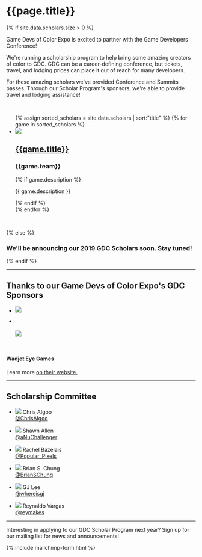 # {{page.title}}

{% if site.data.scholars.size > 0 %}

<p>
Game Devs of Color Expo is excited to partner with the Game Developers Conference! 
</p>
<p>
We're running a scholarship program to help bring some amazing creators of color to GDC. GDC can be a career-defining conference, but tickets, travel, and lodging prices can place it out of reach for many developers. 
</p>
<p>
For these amazing scholars we've provided Conference and Summits passes. Through our Scholar Program's sponsors, we're able to provide travel and lodging assistance!
</p>

<br/>

  <ul class="list-unstyled">
    {% assign sorted_scholars = site.data.scholars | sort:"title" %}
    {% for game in sorted_scholars %}
    <li class="list-data col-container">
      <div class="col-3">
        <a href="{{game.link}}" target="_blank">
          <img src="/assets/images/scholars/2019/{{game.image}}" class="list-data-photo">
        </a>
      </div>
      <div class="col-3-2">
        <a href="{{game.link}}" target="_blank">
          <h2 class="list-data-title">{{game.title}}</h2>
        </a>
        <h3 class="list-data-title">{{game.team}}</h3>
        {% if game.description %}
        <p class="list-data-description text-smaller">{{ game.description }}</p>
        {% endif %}
      </div>
    </li>
    {% endfor %}
  </ul>
  <br>

{% else %}

### We'll be announcing our 2019 GDC Scholars soon. Stay tuned!

{% endif %}

----

## Thanks to our Game Devs of Color Expo's GDC Sponsors

<ul class="col-container sponsors-container">
<li class="col-3">
<p>
<a href="http://www.capybaragames.com" target="_blank">
<img src="/assets/images/scholars/2019/CapybaraGames_logo.png">
</a>
</p>
</li>
<li class="col-3">
<p>
<br/>
<br/>
<a href="https://subsetgames.com/" target="_blank">
<img src="/assets/images/scholars/2019/SubsetGames_logo.png">
</a>
</p>
</li>
</ul>

<br/>

<h4>Wadjet Eye Games</h4>
<p>
Learn more <a href="http://www.wadjeteyegames.com/" target="_blank">on their website.</a>
</p>

----

## Scholarship Committee

<ul class="col-container sponsors-container">
<li class="col-3">
<p>
<img src="/assets/images/scholars/2019/ChrisAlgoo.jpg">
Chris Algoo<br/>
<a href="https://twitter.com/chrisalgoo?lang=en" target="_blank">@ChrisAlgoo</a>
</p>
</li>

<li class="col-3">
<p>
<img src="/assets/images/scholars/2019/ShawnAllen.jpg">
Shawn Allen<br/>
<a href="https://twitter.com/aNuChallenger" target="_blank">@aNuChallenger</a>
</p>
</li>

<li class="col-3">
<p>
<img src="/assets/images/scholars/2019/RachelBazelais.JPG">
Rachél Bazelais<br/>
<a href="https://twitter.com/Popular_Pixels" target="_blank">@Popular_Pixels</a>
</p>
</li>
</ul>

<ul class="col-container sponsors-container">
<li class="col-3">
<p>
<img src="/assets/images/scholars/2019/BrianSChung.jpg">
Brian S. Chung<br/>
<a href="https://twitter.com/BrianSChung" target="_blank">@BrianSChung</a>
</p>
</li>

<li class="col-3">
<p>
<img src="/assets/images/scholars/2019/GJLee.jpg">
GJ Lee<br/>
<a href="https://twitter.com/whereisgj" target="_blank">@whereisgj</a>
</p>
</li>

<li class="col-3">
<p>
<img src="/assets/images/scholars/2019/ReynaldoVargas.JPG">
Reynaldo Vargas<br/>
<a href="https://twitter.com/reymakes" target="_blank">@reymakes</a>
</p>
</li>
</ul>

----

Interesting in applying to our GDC Scholar Program next year? Sign up for our mailing list for news and announcements!

{% include mailchimp-form.html %}